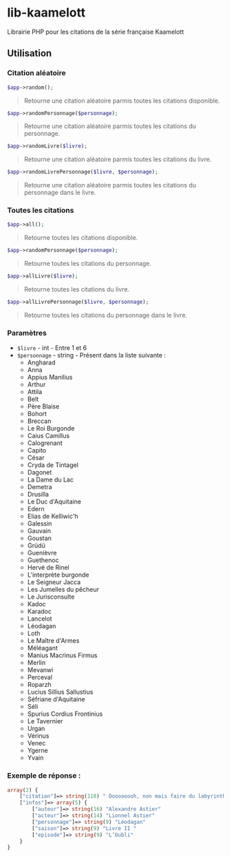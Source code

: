# lib-kaamelott
Librairie PHP pour les citations de la série française Kaamelott

## Utilisation
### Citation aléatoire
```php
$app->random();
```
>Retourne une citation aléatoire parmis toutes les citations disponible.

```php
$app->randomPersonnage($personnage);
```
>Retourne une citation aléatoire parmis toutes les citations du personnage.

```php
$app->randomLivre($livre);
```
>Retourne une citation aléatoire parmis toutes les citations du livre.

```php
$app->randomLivrePersonnage($livre, $personnage);
```
>Retourne une citation aléatoire parmis toutes les citations du personnage dans le livre.


### Toutes les citations
```php
$app->all();
```
>Retourne toutes les citations disponible.

```php
$app->randomPersonnage($personnage);
```
>Retourne toutes les citations du personnage.

```php
$app->allLivre($livre);
```
>Retourne toutes les citations du livre.
  
```php
$app->allLivrePersonnage($livre, $personnage);
```
>Retourne toutes les citations du personnage dans le livre.

### Paramètres
  - `$livre` - int - Entre 1 et 6
  - `$personnage` - string - Présent dans la liste suivante :
      - Angharad
      - Anna
      - Appius Manilius
      - Arthur
      - Attila
      - Belt
      - Père Blaise
      - Bohort
      - Breccan
      - Le Roi Burgonde
      - Caius Camillus
      - Calogrenant
      - Capito
      - César
      - Cryda de Tintagel
      - Dagonet
      - La Dame du Lac
      - Demetra
      - Drusilla
      - Le Duc d'Aquitaine
      - Edern
      - Elias de Kelliwic'h
      - Galessin
      - Gauvain
      - Goustan
      - Grüdü
      - Guenièvre
      - Guethenoc
      - Hervé de Rinel
      - L'interprète burgonde
      - Le Seigneur Jacca
      - Les Jumelles du pêcheur
      - Le Jurisconsulte
      - Kadoc
      - Karadoc
      - Lancelot
      - Léodagan
      - Loth
      - Le Maître d'Armes
      - Méléagant
      - Manius Macrinus Firmus
      - Merlin
      - Mevanwi
      - Perceval
      - Roparzh
      - Lucius Sillius Sallustius
      - Séfriane d'Aquitaine
      - Séli
      - Spurius Cordius Frontinius
      - Le Tavernier
      - Urgan
      - Vérinus
      - Venec
      - Ygerne
      - Yvain

### Exemple de réponse :
```php
array(2) {
	["citation"]=> string(110) " Ooooooooh, non mais faire du labyrinthe avec un trou-de-balle pareil, faut drôlement de la vaillance, hein !"
	["infos"]=> array(5) {
		["auteur"]=> string(16) "Alexandre Astier"
		["acteur"]=> string(14) "Lionnel Astier"
		["personnage"]=> string(9) "Léodagan"
		["saison"]=> string(9) "Livre II "
		["episode"]=> string(9) "L’Oubli"
	}
}
```
